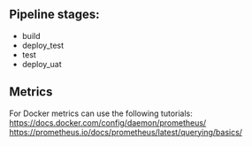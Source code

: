 ## Pipeline stages:
  - build
  - deploy_test
  - test
  - deploy_uat

## Metrics
For Docker metrics can use the following tutorials:
https://docs.docker.com/config/daemon/prometheus/
https://prometheus.io/docs/prometheus/latest/querying/basics/
